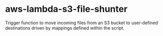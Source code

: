 # aws-lambda-s3-file-shunter
Trigger function to move incoming files from an S3 bucket to user-defined destinations driven by mappings defined within the script.
